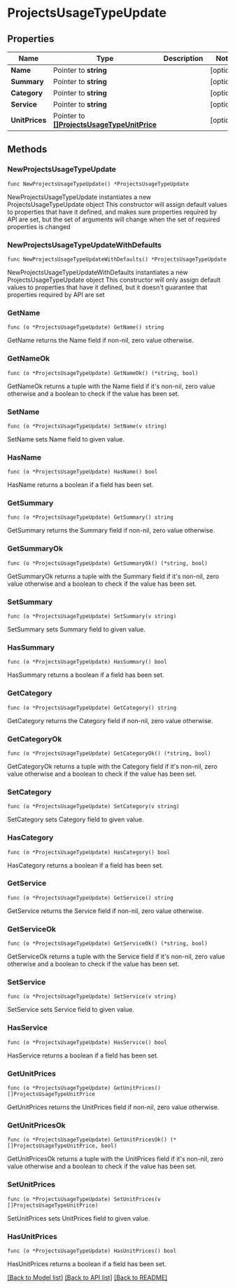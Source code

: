 # ProjectsUsageTypeUpdate

## Properties

Name | Type | Description | Notes
------------ | ------------- | ------------- | -------------
**Name** | Pointer to **string** |  | [optional] 
**Summary** | Pointer to **string** |  | [optional] 
**Category** | Pointer to **string** |  | [optional] 
**Service** | Pointer to **string** |  | [optional] 
**UnitPrices** | Pointer to [**[]ProjectsUsageTypeUnitPrice**](ProjectsUsageTypeUnitPrice.md) |  | [optional] 

## Methods

### NewProjectsUsageTypeUpdate

`func NewProjectsUsageTypeUpdate() *ProjectsUsageTypeUpdate`

NewProjectsUsageTypeUpdate instantiates a new ProjectsUsageTypeUpdate object
This constructor will assign default values to properties that have it defined,
and makes sure properties required by API are set, but the set of arguments
will change when the set of required properties is changed

### NewProjectsUsageTypeUpdateWithDefaults

`func NewProjectsUsageTypeUpdateWithDefaults() *ProjectsUsageTypeUpdate`

NewProjectsUsageTypeUpdateWithDefaults instantiates a new ProjectsUsageTypeUpdate object
This constructor will only assign default values to properties that have it defined,
but it doesn't guarantee that properties required by API are set

### GetName

`func (o *ProjectsUsageTypeUpdate) GetName() string`

GetName returns the Name field if non-nil, zero value otherwise.

### GetNameOk

`func (o *ProjectsUsageTypeUpdate) GetNameOk() (*string, bool)`

GetNameOk returns a tuple with the Name field if it's non-nil, zero value otherwise
and a boolean to check if the value has been set.

### SetName

`func (o *ProjectsUsageTypeUpdate) SetName(v string)`

SetName sets Name field to given value.

### HasName

`func (o *ProjectsUsageTypeUpdate) HasName() bool`

HasName returns a boolean if a field has been set.

### GetSummary

`func (o *ProjectsUsageTypeUpdate) GetSummary() string`

GetSummary returns the Summary field if non-nil, zero value otherwise.

### GetSummaryOk

`func (o *ProjectsUsageTypeUpdate) GetSummaryOk() (*string, bool)`

GetSummaryOk returns a tuple with the Summary field if it's non-nil, zero value otherwise
and a boolean to check if the value has been set.

### SetSummary

`func (o *ProjectsUsageTypeUpdate) SetSummary(v string)`

SetSummary sets Summary field to given value.

### HasSummary

`func (o *ProjectsUsageTypeUpdate) HasSummary() bool`

HasSummary returns a boolean if a field has been set.

### GetCategory

`func (o *ProjectsUsageTypeUpdate) GetCategory() string`

GetCategory returns the Category field if non-nil, zero value otherwise.

### GetCategoryOk

`func (o *ProjectsUsageTypeUpdate) GetCategoryOk() (*string, bool)`

GetCategoryOk returns a tuple with the Category field if it's non-nil, zero value otherwise
and a boolean to check if the value has been set.

### SetCategory

`func (o *ProjectsUsageTypeUpdate) SetCategory(v string)`

SetCategory sets Category field to given value.

### HasCategory

`func (o *ProjectsUsageTypeUpdate) HasCategory() bool`

HasCategory returns a boolean if a field has been set.

### GetService

`func (o *ProjectsUsageTypeUpdate) GetService() string`

GetService returns the Service field if non-nil, zero value otherwise.

### GetServiceOk

`func (o *ProjectsUsageTypeUpdate) GetServiceOk() (*string, bool)`

GetServiceOk returns a tuple with the Service field if it's non-nil, zero value otherwise
and a boolean to check if the value has been set.

### SetService

`func (o *ProjectsUsageTypeUpdate) SetService(v string)`

SetService sets Service field to given value.

### HasService

`func (o *ProjectsUsageTypeUpdate) HasService() bool`

HasService returns a boolean if a field has been set.

### GetUnitPrices

`func (o *ProjectsUsageTypeUpdate) GetUnitPrices() []ProjectsUsageTypeUnitPrice`

GetUnitPrices returns the UnitPrices field if non-nil, zero value otherwise.

### GetUnitPricesOk

`func (o *ProjectsUsageTypeUpdate) GetUnitPricesOk() (*[]ProjectsUsageTypeUnitPrice, bool)`

GetUnitPricesOk returns a tuple with the UnitPrices field if it's non-nil, zero value otherwise
and a boolean to check if the value has been set.

### SetUnitPrices

`func (o *ProjectsUsageTypeUpdate) SetUnitPrices(v []ProjectsUsageTypeUnitPrice)`

SetUnitPrices sets UnitPrices field to given value.

### HasUnitPrices

`func (o *ProjectsUsageTypeUpdate) HasUnitPrices() bool`

HasUnitPrices returns a boolean if a field has been set.


[[Back to Model list]](../README.md#documentation-for-models) [[Back to API list]](../README.md#documentation-for-api-endpoints) [[Back to README]](../README.md)


